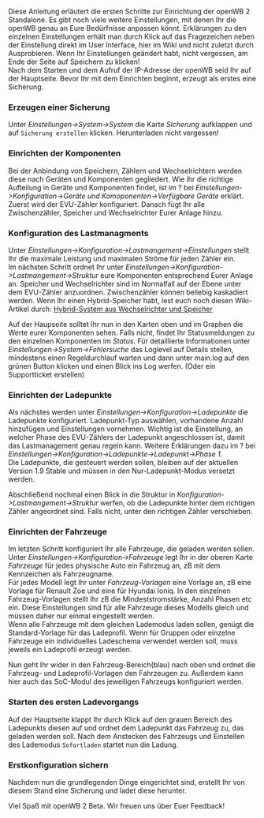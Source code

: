 Diese Anleitung erläutert die ersten Schritte zur Einrichtung der openWB 2 Standalone. Es gibt noch viele weitere Einstellungen, mit denen Ihr die openWB genau an Eure Bedürfnisse anpassen könnt. Erklärungen zu den einzelnen Einstellungen erhält man durch Klick auf das Fragezeichen neben der Einstellung direkt im User Interface, hier im Wiki und nicht zuletzt durch Ausprobieren. Wenn Ihr Einstellungen geändert habt, nicht vergessen, am Ende der Seite auf Speichern zu klicken!  
Nach dem Starten und dem Aufruf der IP-Adresse der openWB seid Ihr auf der Hauptseite. Bevor Ihr mit dem Einrichten beginnt, erzeugt als erstes eine Sicherung. 

### Erzeugen einer Sicherung
Unter _Einstellungen->System->System_ die Karte _Sicherung_ aufklappen und auf `Sicherung erstellen` klicken. Herunterladen nicht vergessen!

### Einrichten der Komponenten
Bei der Anbindung von Speichern, Zählern und Wechselrichtern werden diese nach Geräten und Komponenten gegliedert. Wie ihr die richtige Aufteilung in Geräte und Komponenten findet, ist im ? bei _Einstellungen->Konfiguration->Geräte und Komoponenten->Verfügbare Geräte_ erklärt.  
Zuerst wird der EVU-Zähler konfiguriert. Danach fügt Ihr alle Zwischenzähler, Speicher und Wechselrichter Eurer Anlage hinzu.

### Konfiguration des Lastmanagments
Unter _Einstellungen->Konfiguration->Lastmangement->Einstellungen_ stellt Ihr die maximale Leistung und maximalen Ströme für jeden Zähler ein.  
Im nächsten Schritt ordnet Ihr unter _Einstellungen->Konfiguration->Lastmangement->Struktur_ eure Komponenten entsprechend Eurer Anlage an. Speicher und Wechselrichter sind im Normalfall auf der Ebene unter dem EVU-Zähler anzuordnen. Zwischenzähler können beliebig kaskadiert werden. Wenn Ihr einen Hybrid-Speicher habt, lest euch noch diesen Wiki-Artikel durch: [Hybrid-System aus Wechselrichter und Speicher](https://github.com/openWB/core/wiki/Hybrid-System-aus-Wechselrichter-und-Speicher)

Auf der Haupseite solltet Ihr nun in den Karten oben und im Graphen die Werte eurer Komponenten sehen. Falls nicht, findet Ihr Statusmeldungen zu den einzelnen Komponenten im _Status_. Für detaillierte Informationen unter _Einstellungen->System->Fehlersuche_ das Loglevel auf Details stellen, mindestens einen Regeldurchlauf warten und dann unter main.log auf den grünen Button klicken und einen Blick ins Log werfen. (Oder ein Supportticket erstellen)

### Einrichten der Ladepunkte
Als nächstes werden unter _Einstellungen->Konfiguration->Ladepunkte_ die Ladepunkte konfiguriert. Ladepunkt-Typ auswählen, vorhandene Anzahl hinzufügen und Einstellungen vornehmen. Wichtig ist die Einstellung, an welcher Phase des EVU-Zählers der Ladepunkt angeschlossen ist, damit das Lastmanagement genau regeln kann. Weitere Erklärungen dazu im ? bei _Einstellungen->Konfiguration->Ladepunkte->*Ladepunkt*->Phase 1_.  
Die Ladepunkte, die gesteuert werden sollen, bleiben auf der aktuellen Version 1.9 Stable und müssen in den Nur-Ladepunkt-Modus versetzt werden.

Abschließend nochmal einen Blick in die Struktur in _Konfiguration->Lastmangement->Struktur_ werfen, ob die Ladepunkte hinter dem richtigen Zähler angeordnet sind. Falls nicht, unter den richtigen Zähler verschieben.

### Einrichten der Fahrzeuge
Im letzten Schritt konfiguriert Ihr alle Fahrzeuge, die geladen werden sollen. Unter _Einstellungen->Konfiguration->Fahrzeuge_ legt Ihr in der oberen Karte _Fahrzeuge_ für jedes physische Auto ein Fahrzeug an, zB mit dem Kennzeichen als Fahrzeugname.  
Für jedes Modell legt Ihr unter _Fahrzeug-Vorlagen_ eine Vorlage an, zB eine Vorlage für Renault Zoe und eine für Hyundai Ioniq. In den einzelnen Fahrzeug-Vorlagen stellt Ihr zB die Mindeststromstärke, Anzahl Phasen etc ein. Diese Einstellungen sind für alle Fahrzeuge dieses Modells gleich und müssen daher nur einmal eingestellt werden.  
Wenn alle Fahrzeuge mit dem gleichen Lademodus laden sollen, genügt die Standard-Vorlage für das Ladeprofil. Wenn für Gruppen oder einzelne Fahrzeuge ein individuelles Ladeschema verwendet werden soll, muss jeweils ein Ladeprofil erzeugt werden.

Nun geht Ihr wider in den Fahrzeug-Bereich(blau) nach oben und ordnet die Fahrzeug- und Ladeprofil-Vorlagen den Fahrzeugen zu. Außerdem kann hier auch das SoC-Modul des jeweiligen Fahrzeugs konfiguriert werden.

### Starten des ersten Ladevorgangs
Auf der Hauptseite klappt Ihr durch Klick auf den grauen Bereich des Ladepunkts diesen auf und ordnet dem Ladepunkt das Fahrzeug zu, das geladen werden soll. Nach dem Anstecken des Fahrzeugs und Einstellen des Lademodus `Sofortladen` startet nun die Ladung.

### Erstkonfiguration sichern
Nachdem nun die grundlegenden Dinge eingerichtet sind, erstellt Ihr von diesem Stand eine Sicherung und ladet diese herunter.

Viel Spaß mit openWB 2 Beta. Wir freuen uns über Euer Feedback!
